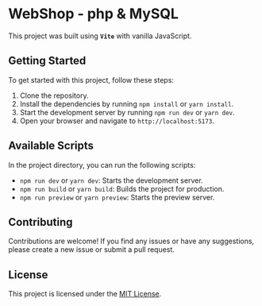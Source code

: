 # WebShop - php & MySQL

This project was built using <strong>`Vite`</strong> with vanilla JavaScript.

## Getting Started

To get started with this project, follow these steps:

1. Clone the repository.
2. Install the dependencies by running `npm install` or `yarn install`.
3. Start the development server by running `npm run dev` or `yarn dev`.
4. Open your browser and navigate to `http://localhost:5173`.

## Available Scripts

In the project directory, you can run the following scripts:

-   `npm run dev` or `yarn dev`: Starts the development server.
-   `npm run build` or `yarn build`: Builds the project for production.
-   `npm run preview` or `yarn preview`: Starts the preview server.

## Contributing

Contributions are welcome! If you find any issues or have any suggestions, please create a new issue or submit a pull request.

## License

This project is licensed under the [MIT License](LICENSE).
